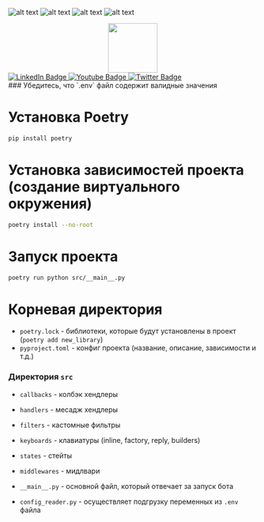 ![alt text](https://static11.tgcnt.ru/posts/_0/4f/4fd0b776ada0484854d605d25bb24840.jpg)
![alt text](https://avatars.mds.yandex.net/i?id=4756b9a7ee465e4901cda35f9ec69b1cc743f0cb-5672525-images-thumbs&n=13)
![alt text](https://avatars.mds.yandex.net/i?id=272998ada057f6f0dab7da6b2fe35316ac63ff5b-12536664-images-thumbs&n=13)
![alt text](https://avatars.mds.yandex.net/i?id=c9ef20877cdf36947c177e3ed59d4b10b323826d303fef76-12414924-images-thumbs&n=13)
<div id="header" align="center">
  <img src="https://media.giphy.com/media/M9gbBd9nbDrOTu1Mqx/giphy.gif" width="100"/>
</div>
<div id="badges">
  <a href="your-linkedin-URL">
    <img src="https://img.shields.io/badge/LinkedIn-blue?style=for-the-badge&logo=linkedin&logoColor=white" alt="LinkedIn Badge"/>
  </a>
  <a href="your-youtube-URL">
    <img src="https://img.shields.io/badge/YouTube-red?style=for-the-badge&logo=youtube&logoColor=white" alt="Youtube Badge"/>
  </a>
  <a href="your-twitter-URL">
    <img src="https://img.shields.io/badge/Twitter-blue?style=for-the-badge&logo=twitter&logoColor=white" alt="Twitter Badge"/>
  </a>
</div>
### Убедитесь, что `.env` файл содержит валидные значения

# Установка Poetry
```bash
pip install poetry
```

# Установка зависимостей проекта (создание виртуального окружения)
```bash
poetry install --no-root
```

# Запуск проекта
```bash
poetry run python src/__main__.py
```

# Корневая директория
- `poetry.lock` - библиотеки, которые будут установлены в проект (`poetry add new_library`)
- `pyproject.toml` - конфиг проекта (название, описание, зависимости и т.д.)

### Директория `src`
- `callbacks` - колбэк хендлеры
- `handlers` - месадж хендлеры
- `filters` - кастомные фильтры
- `keyboards` - клавиатуры (inline, factory, reply, builders)
- `states` - стейты
- `middlewares` - мидлвари

- `__main__.py` - основной файл, который отвечает за запуск бота
- `config_reader.py` - осуществляет подгрузку переменных из `.env` файла

